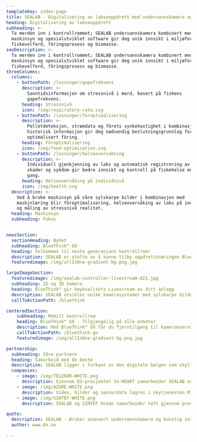 ```yaml
---
templateKey: index-page
title: SEALAB - Digitalisering av lakseoppdrett med undervannskamera og AI
heading: Digitalisering av lakseoppdrett
subheading: >-
  Ta merden inn i kontrollrommet; SEALAB undervannskamera kombinert med
  maskinsyn og spesialutviklet software gir deg unik innsikt i miljøforhold,
  fiskevelferd, fôringsprosess og biomasse.
seoDescription: >-
  Ta merden inn i kontrollrommet; SEALAB undervannskamera kombinert med
  maskinsyn og spesialutviklet software gir deg unik innsikt i miljøforhold,
  fiskevelferd, fôringsprosess og biomasse.
threeColumns:
  columns:
    - buttonPath: /losninger/gapefrekvens
      description: >-
        Sanntidsinformasjon om stressnivå i merd, basert på fiskens
        gapefrekvens.
      heading: Stressnivå
      icon: /img/respiratory-rate.svg
    - buttonPath: /losninger/foroptimalisering
      description: >-
        Pelletdeteksjon, strømdata og fôrets synkehastighet i kombinasjon med
        historisk informasjon gir deg nødvendig beslutningsgrunnlag for
        optimalisert fôring.
      heading: Fôroptimalisering
      icon: /img/food-optimization.svg
    - buttonPath: /losninger/helseovervakning
      description: >-
        Individuell gjenkjenning av laks og automatisk registrering av sår,
        skader og sykdom gir bedre innsikt og kontroll på fiskehelse enn noen
        gang.
      heading: Helseovervåking på individnivå
      icon: /img/health.svg
  description: >-
    Ved å bruke maskinsyn på våre sylskarpe bilder i kombinasjon med
    maskinlæring blir fôroptimalisering, helseovervåking av laks på individnivå
    og måling av stressnivå realitet.
  heading: Maskinsyn
  subheading: Fokus


newsSection:
  sectionHeading: Nyhet
  subheading: BlueThink™ GO
  heading: Velkommen til neste generasjons kontrollrom!
  description: SEALAB er stolte av å kunne tilby oppdrettsnæringen BlueThink GO. En tjeneste som lar deg være påkoblet anlegget ditt når som helst, fra hvor som helst. Den gir deg sanntids værdata, AIS-data, sensordata fra merdene og verdier som sier noe røkternes sikkerhet ute på anlegget. For ikke å nevne den etterlengtede livestreamen, selvfølgelig med skyhøy bildekvalitet. 
  featuredimage: /img/allInOne-gradient-bg.png.jpg

largeImageSection:
  featuredimage: /img/sealab-controller-livestream-AIS.jpg
  subheading: 2D og 3D kamera
  heading: BlueThink™ gir høykvalitets Livestream av ditt anlegg
  description: SEALAB utvikler unike kamerasystemer med sylskarpe bilder for overvåking og analyse i havbruksnæringen. Livestreamen gir deg kontroll både på laksen i merdene og anlegget generelt. Systemene integrerer kamera, lys, sensorikk, mekanikk og programvare som alle kommuniserer sammen (IoT).
  callToActionPath: /bluethink

centeredSection:
    subheading: Mobilt kontrollrom
    heading: BlueThink™ GO - Tilgjengelig på alle enheter
    description: Med BlueThink™ GO får du fjerntilgang til kameraovervåkning, sensordata, værdata, sjøforhold og mye mer, direkte fra ditt anlegg.
    callToActionPath: /bluethink-go
    featuredimage: /img/allInOne-gradient-bg.png.jpg

partnership:
  subheading: Våre partnere
  heading: Samarbeid med de beste 
  description: SEALAB ligger i forkant av den digitale bølgen som skyller over havbruksnæringen om dagen. For å beholde denne posisjonen i mange år framover og kontinuerlig forbedre teknologien vi leverer til våre kunder, er fornuftige samarbeid helt avgjørende. 
  companies:
    - image: /img/TELENOR-WHITE.png
      description: Gjennom EU-prosjektet 5G-HEART samarbeider SEALAB og Telenor Research om utvikling og implementasjon av banebrytende 5G-løsninger for havbruksnæringen. 
    - image: /img/AZURE-WHITE.png
      description: Video, bilder og sensordata lagres i skytjenesten Microsoft Azure. Med det ypperste utvalget prosseseringsplattformer for hånd, omsettes store mengder data og gir sluttbrukeren et nytt innsyn i sin operasjon. I samarbeid med Microsoft, har SEALAB tatt steget og flyttet samtlige kjernetjenester opp i skyen.
    - image: /img/SINTEF-WHITE.png
      description: SEALAB og SINTEF Ocean samarbeider tett gjennom prosjektet INDISAL, hvor gjenkjenning og “oppfølging” av laks på individnivå er en av målene. SINTEF er en av Europas største uavhengige forskningsorganisasjoner og har verdensledende ekspertise innen havbruksteknologi.

quote:
  description: SEALAB - Bruker avansert undervannskamera og kunstig intelligens til å identifisere individuelle laks, for å kunne overvåke helsen og gjøre driften bedre og mer bærekraftig.
  author: www.dn.no

---
```


